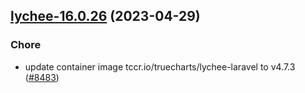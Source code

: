 

## [lychee-16.0.26](https://github.com/truecharts/charts/compare/lychee-16.0.25...lychee-16.0.26) (2023-04-29)

### Chore

- update container image tccr.io/truecharts/lychee-laravel to v4.7.3 ([#8483](https://github.com/truecharts/charts/issues/8483))
  
  